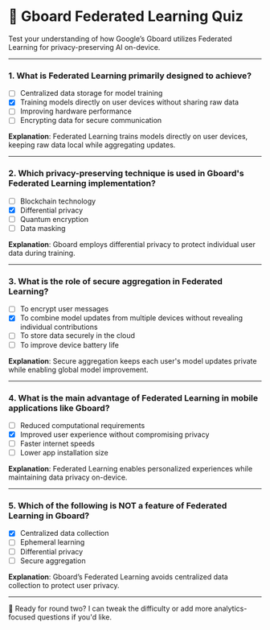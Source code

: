 # 📱 Gboard Federated Learning Quiz

Test your understanding of how Google’s Gboard utilizes Federated Learning for privacy-preserving AI on-device.

---

### 1. What is Federated Learning primarily designed to achieve?
- [ ] Centralized data storage for model training  
- [x] Training models directly on user devices without sharing raw data  
- [ ] Improving hardware performance  
- [ ] Encrypting data for secure communication  

**Explanation**: Federated Learning trains models directly on user devices, keeping raw data local while aggregating updates.

---

### 2. Which privacy-preserving technique is used in Gboard's Federated Learning implementation?
- [ ] Blockchain technology  
- [x] Differential privacy  
- [ ] Quantum encryption  
- [ ] Data masking  

**Explanation**: Gboard employs differential privacy to protect individual user data during training.

---

### 3. What is the role of secure aggregation in Federated Learning?
- [ ] To encrypt user messages  
- [x] To combine model updates from multiple devices without revealing individual contributions  
- [ ] To store data securely in the cloud  
- [ ] To improve device battery life  

**Explanation**: Secure aggregation keeps each user's model updates private while enabling global model improvement.

---

### 4. What is the main advantage of Federated Learning in mobile applications like Gboard?
- [ ] Reduced computational requirements  
- [x] Improved user experience without compromising privacy  
- [ ] Faster internet speeds  
- [ ] Lower app installation size  

**Explanation**: Federated Learning enables personalized experiences while maintaining data privacy on-device.

---

### 5. Which of the following is NOT a feature of Federated Learning in Gboard?
- [x] Centralized data collection  
- [ ] Ephemeral learning  
- [ ] Differential privacy  
- [ ] Secure aggregation  

**Explanation**: Gboard’s Federated Learning avoids centralized data collection to protect user privacy.

---

🧠 Ready for round two? I can tweak the difficulty or add more analytics-focused questions if you'd like.
